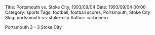 Title: Portsmouth vs. Stoke City, 1993/09/04
Date: 1993/09/04 00:00
Category: sports
Tags: football, football scores, Portsmouth, Stoke City
Slug: portsmouth-vs-stoke-city
Author: carbonero


Portsmouth 3 - 3 Stoke City
